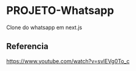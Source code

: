 # PROJETO-Whatsapp
 Clone do whatsapp em next.js


## Referencia

https://www.youtube.com/watch?v=svlEVg0To_c